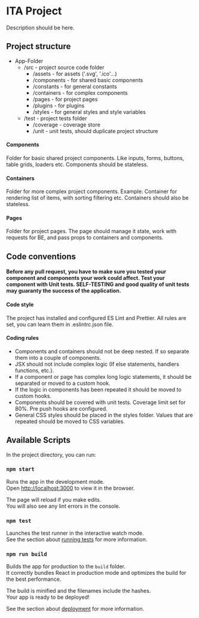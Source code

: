 # ITA Project

Description should be here.

## Project structure

<ul>
    <li>App-Folder
        <ul>
            <li>
             /src - project source code folder
                <ul>
                    <li>
                        /assets - for assets ('.svg', '.ico'...)
                    </li>
                    <li>
                        /components - for shared basic components
                    </li>
                    <li>
                        /constants - for general constants
                    </li>
                    <li>
                        /containers - for complex components
                    </li>
                    <li>
                        /pages - for project pages
                    </li>
                    <li>
                        /plugins - for plugins
                    </li>
                    <li>
                        /styles - for general styles and style variables
                    </li>
                </ul>
            </li>
            <li>
                /test - project tests folder
                <ul>
                    <li>
                        /coverage - coverage store
                    </li>
                    <li>
                        /unit - unit tests, should duplicate project structure
                    </li>
                </ul>
            </li>
        </ul>
    </li>
</ul>

#### Components

Folder for basic shared project components. Like inputs, forms, buttons, table grids, loaders etc. Components should be stateless.

#### Containers

Folder for more complex project components. Example: Container for rendering list of items, with sorting filtering etc. Containers should also be stateless.

#### Pages

Folder for project pages. The page should manage it state, work with requests for BE, and pass props to containers and components.

## Code conventions

#### Before any pull request, you have to make sure you tested your component and components your work could affect. Test your component with Unit tests. SELF-TESTING and good quality of unit tests may guaranty the success of the application.

#### Code style

The project has installed and configured ES Lint and Prettier. All rules are set, you can learn them in .eslintrc.json file.

#### Coding rules

<ul>
    <li>
        Components and containers should not be deep nested. If so separate them into a couple of components.</li>
    <li>
        JSX should not include complex logic (If else statements, handlers functions, etc.).</li>
    <li>
        If a component or page has complex long logic statements, it should be separated or moved to a custom hook.</li>
    <li>
        If the logic in components has been repeated it should be moved to custom hooks.
    </li>
    <li>
        Components should be covered with unit tests. Coverage limit set for 80%. Pre push hooks are configured.
    </li>
    <li>
        General CSS styles should be placed in the styles folder. Values that are repeated should be moved to CSS variables.
    </li>
</ul>

## Available Scripts

In the project directory, you can run:

### `npm start`

Runs the app in the development mode.\
Open [http://localhost:3000](http://localhost:3000) to view it in the browser.

The page will reload if you make edits.\
You will also see any lint errors in the console.

### `npm test`

Launches the test runner in the interactive watch mode.\
See the section about [running tests](https://facebook.github.io/create-react-app/docs/running-tests) for more information.

### `npm run build`

Builds the app for production to the `build` folder.\
It correctly bundles React in production mode and optimizes the build for the best performance.

The build is minified and the filenames include the hashes.\
Your app is ready to be deployed!

See the section about [deployment](https://facebook.github.io/create-react-app/docs/deployment) for more information.
